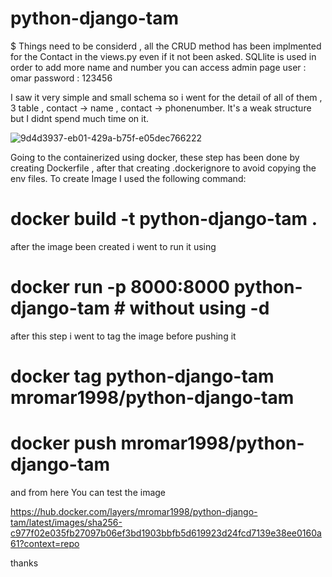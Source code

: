 # python-django-tam

$ Things need to be considerd , all the CRUD method has been implmented for the Contact in the views.py even if it not been asked. SQLlite is used
in order to add more name and number you can access admin page 
user : omar
password : 123456

I saw it very simple and small schema so i went for the detail of all of them , 3 table , contact -> name , contact -> phonenumber.
It's a weak structure but I didnt spend much time on it.

![9d4d3937-eb01-429a-b75f-e05dec766222](https://user-images.githubusercontent.com/78378808/205107097-b494c736-2995-4b41-805e-758b84f14dbe.jpeg)

Going to the containerized using docker,
these step has been done by creating Dockerfile , after that creating .dockerignore to avoid copying the env files. 
To create Image I used the following command:
 # docker build -t python-django-tam . #
 
 after the image been created i went to run it using 
 
 # docker run -p 8000:8000 python-django-tam # without using -d #
 
 after this step i went to tag the image before pushing it

# docker tag python-django-tam mromar1998/python-django-tam #

# docker push mromar1998/python-django-tam #

and from here You can test the image

https://hub.docker.com/layers/mromar1998/python-django-tam/latest/images/sha256-c977f02e035fb27097b06ef3bd1903bbfb5d619923d24fcd7139e38ee0160a61?context=repo

thanks
  


